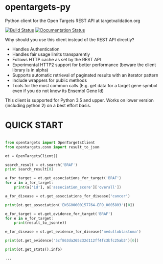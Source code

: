 # opentargets-py
Python client for the Open Targets REST API at targetvalidation.org

[![Build Status](https://travis-ci.org/CTTV/opentargets-py.svg?branch=master)](https://travis-ci.org/CTTV/opentargets-py)
[![Documentation Status](https://readthedocs.org/projects/opentargets/badge/?version=latest)](http://opentargets.readthedocs.io/en/latest/?badge=latest)

Why should you use this client instead of the REST API directly?

- Handles Authentication
- Handles fair usage limits transparently
- Follows HTTP cache as set by the REST API
- Experimental HTTP2 support for better performance (beware the client library is in alpha)
- Supports automatic retrieval of paginated results with an iterator pattern
- Include wrappers for public methods
- Tools for the most common calls (E.g. get data for a target gene symbol even if you do not know its Ensembl Gene Id)

This client is supported for Python 3.5 and upper.
Works on lower version (including python 2) on a best effort basis.


QUICK START
===========

```python

from opentargets import OpenTargetsClient
from opentargets.conn import result_to_json

ot = OpenTargetsClient()

search_result = ot.search('BRAF')
print search_result[0]

a_for_target = ot.get_associations_for_target('BRAF')
for a in a_for_target:
    print(a['id'], a['association_score']['overall'])

a_for_disease = ot.get_associations_for_disease('cancer')

print(ot.get_association('ENSG00000157764-EFO_0005803')[0])

e_for_target = ot.get_evidence_for_target('BRAF')
for e in e_for_target:
    print(result_to_json(e))

e_for_disease = ot.get_evidence_for_disease('medulloblastoma')

print(ot.get_evidence('5cf863da265c32d112ff4fc3bfc25ab3')[0])

print(ot.get_stats().info)

...

```